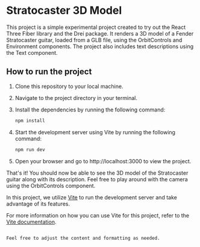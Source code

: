 # Stratocaster 3D Model

This project is a simple experimental project created to try out the React Three Fiber library and the Drei package. It renders a 3D model of a Fender Stratocaster guitar, loaded from a GLB file, using the OrbitControls and Environment components. The project also includes text descriptions using the Text component.

## How to run the project

1. Clone this repository to your local machine.

2. Navigate to the project directory in your terminal.

3. Install the dependencies by running the following command:
   ```bash
   npm install
   ```

4. Start the development server using Vite by running the following command:
   ```bash
   npm run dev
   ```

5. Open your browser and go to http://localhost:3000 to view the project.

That's it! You should now be able to see the 3D model of the Stratocaster guitar along with its description. Feel free to play around with the camera using the OrbitControls component.

In this project, we utilize [Vite](https://vitejs.dev/) to run the development server and take advantage of its features.

For more information on how you can use Vite for this project, refer to the [Vite documentation](https://vitejs.dev/guide/).
```

Feel free to adjust the content and formatting as needed.
